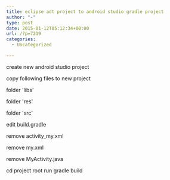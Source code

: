 ```yaml
---
title: eclipse adt project to android studio gradle project
author: "-"
type: post
date: 2015-01-12T05:12:34+00:00
url: /?p=7219
categories:
  - Uncategorized

---
```

create new android studio project

copy following files to new project

folder 'libs'

folder 'res'

folder 'src'


edit build.gradle

remove activity_my.xml

remove my.xml

remove MyActivity.java


cd project root run gradle build


